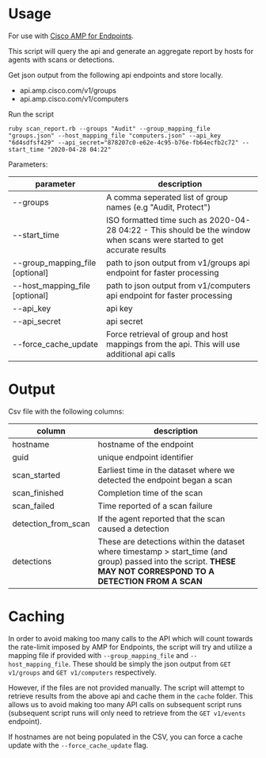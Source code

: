 # Usage

For use with [Cisco AMP for Endpoints](https://www.cisco.com/c/en/us/products/security/amp-for-endpoints/index.html).

This script will query the api and generate an aggregate report by hosts for agents with scans or detections.


Get json output from the following api endpoints and store locally.

* api.amp.cisco.com/v1/groups
* api.amp.cisco.com/v1/computers


Run the script

```
ruby scan_report.rb --groups "Audit" --group_mapping_file "groups.json" --host_mapping_file "computers.json" --api_key "6d4sdfsf429" --api_secret="878207c0-e62e-4c95-b76e-fb64ecfb2c72" --start_time "2020-04-28 04:22"
```

Parameters:

| parameter | description |
| --- | --- |
| --groups | A comma seperated list of group names (e.g "Audit, Protect") |
| --start_time | ISO formatted time such as 2020-04-28 04:22 - This should be the window when scans were started to get accurate results |
| --group_mapping_file [optional] | path to json output from v1/groups api endpoint for faster processing |
| --host_mapping_file [optional] | path to json output from v1/computers api endpoint for faster processing |
| --api_key | api key |
| --api_secret | api secret |
| --force_cache_update | Force retrieval of group and host mappings from the api. This will use additional api calls |


# Output

Csv file with the following columns:

| column | description |
| --- | --- |
| hostname | hostname of the endpoint |
| guid | unique endpoint identifier |
| scan_started | Earliest time in the dataset where we detected the endpoint began a scan | 
| scan_finished | Completion time of the scan |
| scan_failed | Time reported of a scan failure |
| detection_from_scan | If the agent reported that the scan caused a detection |
| detections | These are detections within the dataset where timestamp > start_time (and group) passed into the script. **THESE MAY NOT CORRESPOND TO A DETECTION FROM A SCAN** |


# Caching

In order to avoid making too many calls to the API which will count towards the rate-limit imposed by AMP for Endpoints, the script will try and utilize a mapping file if provided with `--group_mapping_file` and `--host_mapping_file`. These should be simply the json output from `GET v1/groups` and `GET v1/computers` respectively.

However, if the files are not provided manually. The script will attempt to retrieve results from the above api and cache them in the `cache` folder. This allows us to avoid making too many API calls on subsequent script runs (subsequent script runs will only need to retrieve from the `GET v1/events` endpoint).

If hostnames are not being populated in the CSV, you can force a cache update with the `--force_cache_update` flag.